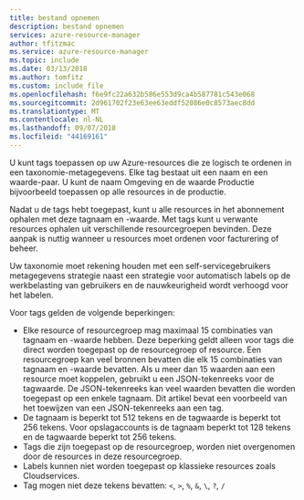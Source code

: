 ```yaml
---
title: bestand opnemen
description: bestand opnemen
services: azure-resource-manager
author: tfitzmac
ms.service: azure-resource-manager
ms.topic: include
ms.date: 03/13/2018
ms.author: tomfitz
ms.custom: include file
ms.openlocfilehash: f6e9fc22a632b586e553d9ca4b587781c543e068
ms.sourcegitcommit: 2d961702f23e63ee63eddf52086e0c8573aec8dd
ms.translationtype: MT
ms.contentlocale: nl-NL
ms.lasthandoff: 09/07/2018
ms.locfileid: "44169161"
---
```

U kunt tags toepassen op uw Azure-resources die ze logisch te ordenen in een taxonomie-metagegevens. Elke tag bestaat uit een naam en een waarde-paar. U kunt de naam Omgeving en de waarde Productie bijvoorbeeld toepassen op alle resources in de productie.

Nadat u de tags hebt toegepast, kunt u alle resources in het abonnement ophalen met deze tagnaam en -waarde. Met tags kunt u verwante resources ophalen uit verschillende resourcegroepen bevinden. Deze aanpak is nuttig wanneer u resources moet ordenen voor facturering of beheer.

Uw taxonomie moet rekening houden met een self-servicegebruikers metagegevens strategie naast een strategie voor automatisch labels op de werkbelasting van gebruikers en de nauwkeurigheid wordt verhoogd voor het labelen.

Voor tags gelden de volgende beperkingen:

* Elke resource of resourcegroep mag maximaal 15 combinaties van tagnaam en -waarde hebben. Deze beperking geldt alleen voor tags die direct worden toegepast op de resourcegroep of resource. Een resourcegroep kan veel bronnen bevatten die elk 15 combinaties van tagnaam en -waarde bevatten. Als u meer dan 15 waarden aan een resource moet koppelen, gebruikt u een JSON-tekenreeks voor de tagwaarde. De JSON-tekenreeks kan veel waarden bevatten die worden toegepast op een enkele tagnaam. Dit artikel bevat een voorbeeld van het toewijzen van een JSON-tekenreeks aan een tag.
* De tagnaam is beperkt tot 512 tekens en de tagwaarde is beperkt tot 256 tekens. Voor opslagaccounts is de tagnaam beperkt tot 128 tekens en de tagwaarde beperkt tot 256 tekens.
* Tags die zijn toegepast op de resourcegroep, worden niet overgenomen door de resources in deze resourcegroep.
* Labels kunnen niet worden toegepast op klassieke resources zoals Cloudservices.
* Tag mogen niet deze tekens bevatten: `<`, `>`, `%`, `&`, `\`, `?`, `/`
